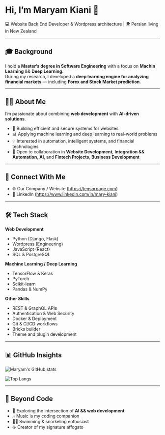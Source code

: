 # Hi, I’m Maryam Kiani 👋  

💻 Website Back End Developer & Wordpress architecture | 🌍 Persian living in New Zealand  

---

## 🎓 Background  
I hold a **Master’s degree in Software Engineering** with a focus on **Machin Learning** && **Deep Learning**.  
During my research, I developed a **deep learning engine for analyzing financial markets** — including **Forex and Stock Market prediction**.  

---

## 👩‍💻 About Me  
I’m passionate about combining **web development** with **AI-driven solutions**.  
- 🔧 Building efficient and secure systems for websites  
- 📊 Applying machine learning and deep learning to real-world problems  
- 💡 Interested in automation, intelligent systems, and financial technologies  
- 🤝 Open to collaboration in **Website Development**, **Integration && Automation**, **AI**, and **Fintech Projects**, **Business    Development**

---

## 🔗 Connect With Me  
- 🌐 Our Company / Website (https://tensorpage.com)  
- 💼 LinkedIn (https://www.linkedin.com/in/mary-kiani) 

---

## 🛠️ Tech Stack  
**Web Development**  
- Python (Django, Flask)
- Wordpress (Engineering)
- JavaScript (React)  
- SQL & PostgreSQL  

**Machine Learning / Deep Learning**  
- TensorFlow & Keras  
- PyTorch  
- Scikit-learn  
- Pandas & NumPy  

**Other Skills**  
- REST & GraphQL APIs  
- Authentication & Web Security  
- Docker & Deployment  
- Git & CI/CD workflows
- Bricks builder
- Theme and plugin development
  

---

## 📊 GitHub Insights  
![Maryam's GitHub stats](https://github-readme-stats.vercel.app/api?username=sociable7&show_icons=true&theme=tokyonight)  

![Top Langs](https://github-readme-stats.vercel.app/api/top-langs/?username=sociable7&layout=compact&theme=tokyonight)  

---

## 🌱 Beyond Code  
- 📖 Exploring the intersection of **AI && web development**  
- 🎶 Music is my coding companion  
- 🏊‍♀️ Swimming & snorkeling enthusiast
- ☕ Creator of my signature affogato
